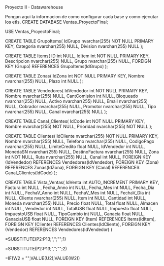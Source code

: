 Proyecto II - Datawarehouse

Pongan aqui la informacion de como configurar cada base y como ejecutar los etls.
CREATE DATABASE Ventas_ProyectoFinal;

USE Ventas_ProyectoFinal;

CREATE TABLE GrupoItems(
	IdGrupo nvarchar(255) NOT NULL PRIMARY KEY,
	Categoria nvarchar(255) NULL,
	Division nvarchar(255) NULL
);


CREATE TABLE Items(
	ID int NULL,
	IdItem int  NOT NULL PRIMARY KEY,
	Descripcion nvarchar(255) NULL,
	Grupo nvarchar(255) NULL,
	FOREIGN KEY (Grupo) REFERENCES GrupoItems(IdGrupo)
);


CREATE TABLE Zonas(
	IdZona int NOT NULL PRIMARY KEY,
	Nombre nvarchar(255) NULL,
	Plazo int NULL
);

CREATE TABLE Vendedores(
	IdVendedor int NOT NULL PRIMARY KEY,
	Nombre nvarchar(255) NULL,
	CantComision int NULL,
	Bloqueado nvarchar(255) NULL,
	Activo nvarchar(255) NULL,
	Email nvarchar(255) NULL,
	Cobrador nvarchar(255) NULL,
	Promotor nvarchar(255) NULL,
	Tipo nvarchar(255) NULL,
	Canal nvarchar(255) NULL
);

CREATE TABLE Canal_Clientes(
	IdCode int NOT NULL PRIMARY KEY,
	Nombre nvarchar(255) NOT NULL,
	Prioridad nvarchar(255) NOT NULL
);


CREATE TABLE Clientes(
	IdCliente nvarchar(255) NOT NULL PRIMARY KEY,
	Nombre nvarchar(255)  NULL,
	Telefono nvarchar(255) NULL,
	CodigoPago nvarchar(255) NULL,
	LimiteCredito float NULL,
	IdVendedor int NULL,
	MonedaSN nvarchar(255) NULL,
	DestinoFactura nvarchar(255) NULL,
	Zona int NOT NULL,
	Ruta nvarchar(255) NULL,
	Canal int NULL,
	FOREIGN KEY (IdVendedor) REFERENCES Vendedores(IdVendedor),
	FOREIGN KEY (Zona) REFERENCES Zonas(IdZona),
	FOREIGN KEY (Canal) REFERENCES Canal_Clientes(IdCode)
);


CREATE TABLE Vista_Ventas(
	IdVenta int AUTO_INCREMENT PRIMARY KEY,
    	Factura int NULL ,
    	Fecha_Anno int  NULL,
	Fecha_Mes int NULL,
	Fecha_Dia int  NULL,
	FechaV_Anno int  NULL,
	FechaV_Mes int NULL,
	FechaV_Dia int  NULL,
	Cliente nvarchar(255) NULL,
	Item int  NULL,
	Cantidad int  NULL,
	Moneda nvarchar(255) NULL,
	Precio float NULL,
	Total float  NULL,
	Almacen int NULL,
	Vendedor int NULL,
	TotalUSB float NULL,
	Impuesto float  NULL,
	ImpuestoUSB float  NULL,
	TipoCambio int  NULL,
	Ganacia float NULL,
	GanaciaUSB float NULL,
	FOREIGN KEY (Item) REFERENCES Items(IdItem),
	FOREIGN KEY (Cliente) REFERENCES Clientes(IdCliente),
	FOREIGN KEY (Vendedor) REFERENCES Vendedores(IdVendedor)
)

=SUBSTITUTE(P2:P13;",";"";1)

=SUBSTITUTE(P2:P13;",";"";2)

=IF(W2 = "";VALUE(U2);VALUE(W2))